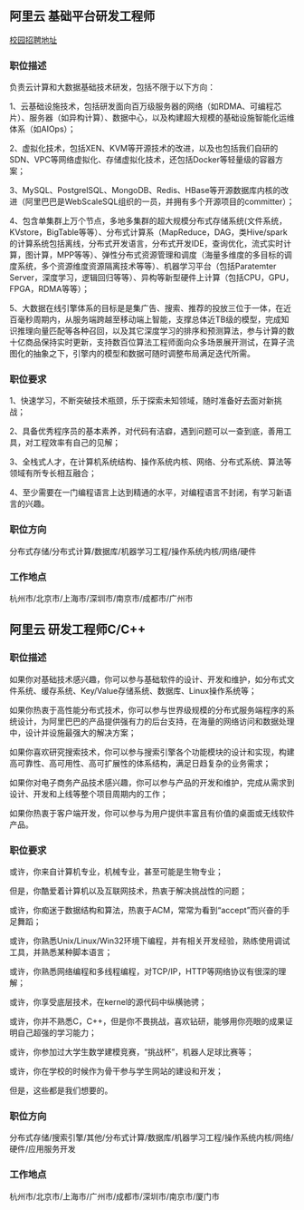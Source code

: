 ## 阿里云 基础平台研发工程师

[校园招聘地址](https://talent.alibaba.com/campus-position/12748?spm=a1z9iw.13825115.0.0.60663ae7Ug11fN)

### 职位描述

负责云计算和大数据基础技术研发，包括不限于以下方向：

1、云基础设施技术，包括研发面向百万级服务器的网络（如RDMA、可编程芯片）、服务器（如异构计算）、数据中心，以及构建超大规模的基础设施智能化运维体系（如AIOps）；

2、虚拟化技术，包括XEN、KVM等开源技术的改进，以及也包括我们自研的SDN、VPC等网络虚拟化、存储虚拟化技术，还包括Docker等轻量级的容器方案；

3、MySQL、PostgrelSQL、MongoDB、Redis、HBase等开源数据库内核的改进（阿里巴巴是WebScaleSQL组织的一员，并拥有多个开源项目的committer）；

4、包含单集群上万个节点，多地多集群的超大规模分布式存储系统(文件系统，KVstore，BigTable等等）、分布式计算系（MapReduce，DAG，类Hive/spark的计算系统包括离线，分布式开发语言，分布式开发IDE，查询优化，流式实时计算，图计算，MPP等等）、弹性分布式资源管理和调度（海量多维度的多目标的调度系统，多个资源维度资源隔离技术等等）、机器学习平台（包括Paratemter Server，深度学习，逻辑回归等等）、异构等新型硬件上计算（包括CPU，GPU，FPGA，RDMA等等）；

5、大数据在线引擎体系的目标是是集广告、搜索、推荐的投放三位于一体，在近百毫秒周期内，从服务端跨越至移动端上智能，支撑总体近TB级的模型，完成知识推理向量匹配等各种召回，以及其它深度学习的排序和预测算法，参与计算的数十亿商品保持实时更新，支持数百位算法工程师面向众多场景展开测试，在算子流图化的抽象之下，引擎内的模型和数据可随时调整布局满足迭代所需。

### 职位要求

1、快速学习，不断突破技术瓶颈，乐于探索未知领域，随时准备好去面对新挑战；

2、具备优秀程序员的基本素养，对代码有洁癖，遇到问题可以一查到底，善用工具，对工程效率有自己的见解；

3、全栈式人才，在计算机系统结构、操作系统内核、网络、分布式系统、算法等领域有所专长相互融合；

4、至少需要在一门编程语言上达到精通的水平，对编程语言不封闭，有学习新语言的兴趣。

### 职位方向

分布式存储/分布式计算/数据库/机器学习工程/操作系统内核/网络/硬件

### 工作地点

杭州市/北京市/上海市/深圳市/南京市/成都市/广州市



## 阿里云 研发工程师C/C++

### 职位描述

如果你对基础技术感兴趣，你可以参与基础软件的设计、开发和维护，如分布式文件系统、缓存系统、Key/Value存储系统、数据库、Linux操作系统等；

如果你热衷于高性能分布式技术，你可以参与世界级规模的分布式服务端程序的系统设计，为阿里巴巴的产品提供强有力的后台支持，在海量的网络访问和数据处理中，设计并设施最强大的解决方案；

如果你喜欢研究搜索技术，你可以参与搜索引擎各个功能模块的设计和实现，构建高可靠性、高可用性、高可扩展性的体系结构，满足日趋复杂的业务需求；

如果你对电子商务产品技术感兴趣，你可以参与产品的开发和维护，完成从需求到设计、开发和上线等整个项目周期内的工作；

如果你热衷于客户端开发，你可以参与为用户提供丰富且有价值的桌面或无线软件产品。

### 职位要求

或许，你来自计算机专业，机械专业，甚至可能是生物专业；

但是，你酷爱着计算机以及互联网技术，热衷于解决挑战性的问题；

或许，你痴迷于数据结构和算法，热衷于ACM，常常为看到“accept”而兴奋的手足舞蹈；

或许，你熟悉Unix/Linux/Win32环境下编程，并有相关开发经验，熟练使用调试工具，并熟悉某种脚本语言；

或许，你熟悉网络编程和多线程编程，对TCP/IP，HTTP等网络协议有很深的理解；

或许，你享受底层技术，在kernel的源代码中纵横驰骋；

或许，你并不熟悉C，C++，但是你不畏挑战，喜欢钻研，能够用你亮眼的成果证明自己超强的学习能力；

或许，你参加过大学生数学建模竞赛，“挑战杯”，机器人足球比赛等；

或许，你在学校的时候作为骨干参与学生网站的建设和开发；

但是，这些都是我们想要的。

### 职位方向

分布式存储/搜索引擎/其他/分布式计算/数据库/机器学习工程/操作系统内核/网络/硬件/应用服务开发

### 工作地点

杭州市/北京市/上海市/广州市/成都市/深圳市/南京市/厦门市


